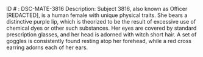ID # : DSC-MATE-3816
Description: Subject 3816, also known as Officer [REDACTED], is a human female with unique physical traits. She bears a distinctive purple lip, which is theorized to be the result of excessive use of chemical dyes or other such substances. Her eyes are covered by standard prescription glasses, and her head is adorned with witch short hair. A set of goggles is consistently found resting atop her forehead, while a red cross earring adorns each of her ears.